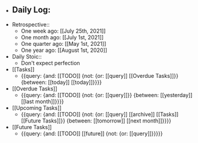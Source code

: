 - Daily Log:
    - 
- Retrospective::
    - One week ago: [[July 25th, 2021]]
    - One month ago: [[July 1st, 2021]]
    - One quarter ago: [[May 1st, 2021]]
    - One year ago: [[August 1st, 2020]]
- Daily Stoic::
    - Don't expect perfection
- [[Tasks]]
    - {{query: {and: [[TODO]] {not: {or: [[query]] [[Overdue Tasks]]}} {between: [[today]] [[today]]}}}}
- [[Overdue Tasks]]
    - {{query: {and: [[TODO]] {not: {or: [[query]]}} {between: [[yesterday]] [[last month]]}}}}
- [[Upcoming Tasks]]
    - {{query: {and: [[TODO]] {not: {or: [[query]] [[archive]] [[Tasks]] [[Future Tasks]]}} {between: [[tomorrow]] [[next month]]}}}}
- [[Future Tasks]]
    - {{query: {and: [[TODO]] [[future]] {not: {or: [[query]]}}}}}

